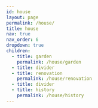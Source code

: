 ```yaml
---
id: house
layout: page
permalink: /house/
title: house
nav: true
nav_order: 6
dropdown: true
children:
  - title: garden
    permalink: /house/garden
  - title: divider
  - title: renovation
    permalink: /house/renovation
  - title: divider
  - title: history
    permalink: /house/history
---
```

